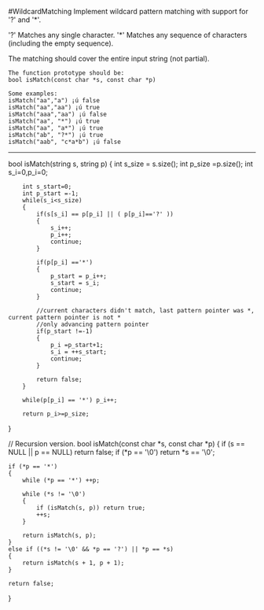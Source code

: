 #WildcardMatching
Implement wildcard pattern matching with support for '?' and '*'.

'?' Matches any single character.
'*' Matches any sequence of characters (including the empty sequence).

The matching should cover the entire input string (not partial).

```
The function prototype should be:
bool isMatch(const char *s, const char *p)

Some examples:
isMatch("aa","a") ¡ú false
isMatch("aa","aa") ¡ú true
isMatch("aaa","aa") ¡ú false
isMatch("aa", "*") ¡ú true
isMatch("aa", "a*") ¡ú true
isMatch("ab", "?*") ¡ú true
isMatch("aab", "c*a*b") ¡ú false

```
---







bool isMatch(string s, string p) 
{
        int s_size = s.size();
        int p_size =p.size();
        int s_i=0,p_i=0;
        
        int s_start=0;
        int p_start =-1;
        while(s_i<s_size)
        {
            if(s[s_i] == p[p_i] || ( p[p_i]=='?' ))
            {
                s_i++;
                p_i++;
                continue;
            }
            
            if(p[p_i] =='*')
            {
                p_start = p_i++;
                s_start = s_i;
                continue;
            }
            
            //current characters didn't match, last pattern pointer was *, current pattern pointer is not *
            //only advancing pattern pointer
            if(p_start !=-1)
            {
                p_i =p_start+1;
                s_i = ++s_start;
                continue;
            }
            
            return false;
        }
        
        while(p[p_i] == '*') p_i++;
        
        return p_i>=p_size;
}


// Recursion version.
bool isMatch(const char *s, const char *p) 
{
    if (s == NULL || p == NULL) return false;
    if (*p == '\0') return *s == '\0';
    
    if (*p == '*')
    {
        while (*p == '*') ++p;
        
        while (*s != '\0')
        {
            if (isMatch(s, p)) return true;
            ++s;
        }
        
        return isMatch(s, p);
    }
    else if ((*s != '\0' && *p == '?') || *p == *s)
    {
        return isMatch(s + 1, p + 1);
    }
    
    return false;
}
